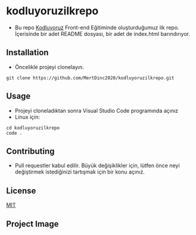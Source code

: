 # kodluyoruzilkrepo

-  Bu repo [Kodluyoruz](Kodluyoruz.org) Front-end Eğitiminde oluşturduğumuz ilk repo. İçerisinde bir adet README dosyası, bir adet de index.html barındırıyor.

## Installation

-  Öncelikle projeyi clonelayın.

```
git clone https://github.com/MertDinc2020/kodluyoruzilkrepo.git
```

## Usage

-  Projeyi cloneladıktan sonra Visual Studio Code programında açınız
-  Linux için:

```
cd kodluyoruzilkrepo
code .
```

## Contributing

-  Pull requestler kabul edilir. Büyük değişiklikler için, lütfen önce neyi değiştirmek istediğinizi tartışmak için bir konu açınız.

## License

[MIT]()

## Project Image
